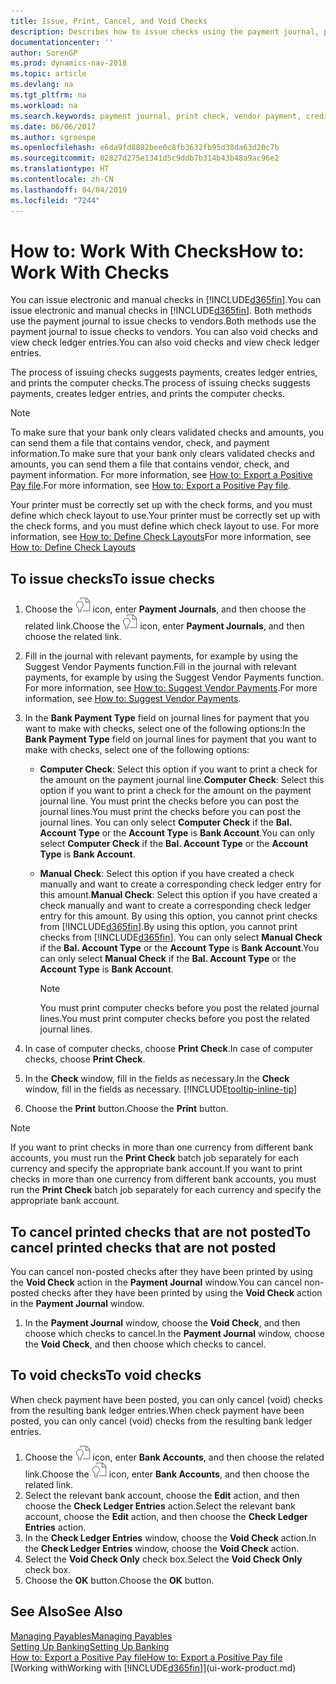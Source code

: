 ```yaml
---
title: Issue, Print, Cancel, and Void Checks
description: Describes how to issue checks using the payment journal, print checks, and void or view check ledger entries in Dynamics NAV.
documentationcenter: ''
author: SorenGP
ms.prod: dynamics-nav-2018
ms.topic: article
ms.devlang: na
ms.tgt_pltfrm: na
ms.workload: na
ms.search.keywords: payment journal, print check, vendor payment, creditor, debt, balance due, AP
ms.date: 06/06/2017
ms.author: sgroespe
ms.openlocfilehash: e6da9fd8802bee0c8fb3632fb95d38da63d20c7b
ms.sourcegitcommit: 02827d275e1341d5c9ddb7b314b43b48a9ac96e2
ms.translationtype: HT
ms.contentlocale: zh-CN
ms.lasthandoff: 04/04/2019
ms.locfileid: "7244"
---
```

# <a name="how-to-work-with-checks"></a><span data-ttu-id="ee788-103">How to: Work With Checks</span><span class="sxs-lookup"><span data-stu-id="ee788-103">How to: Work With Checks</span></span>
<span data-ttu-id="ee788-104">You can issue electronic and manual checks in [!INCLUDE[d365fin](includes/d365fin_md.md)].</span><span class="sxs-lookup"><span data-stu-id="ee788-104">You can issue electronic and manual checks in [!INCLUDE[d365fin](includes/d365fin_md.md)].</span></span> <span data-ttu-id="ee788-105">Both methods use the payment journal to issue checks to vendors.</span><span class="sxs-lookup"><span data-stu-id="ee788-105">Both methods use the payment journal to issue checks to vendors.</span></span> <span data-ttu-id="ee788-106">You can also void checks and view check ledger entries.</span><span class="sxs-lookup"><span data-stu-id="ee788-106">You can also void checks and view check ledger entries.</span></span>

<span data-ttu-id="ee788-107">The process of issuing checks suggests payments, creates ledger entries, and prints the computer checks.</span><span class="sxs-lookup"><span data-stu-id="ee788-107">The process of issuing checks suggests payments, creates ledger entries, and prints the computer checks.</span></span>

> [!NOTE]  
>   <span data-ttu-id="ee788-108">To make sure that your bank only clears validated checks and amounts, you can send them a file that contains vendor, check, and payment information.</span><span class="sxs-lookup"><span data-stu-id="ee788-108">To make sure that your bank only clears validated checks and amounts, you can send them a file that contains vendor, check, and payment information.</span></span> <span data-ttu-id="ee788-109">For more information, see [How to: Export a Positive Pay file](finance-how-positive-pay.md).</span><span class="sxs-lookup"><span data-stu-id="ee788-109">For more information, see [How to: Export a Positive Pay file](finance-how-positive-pay.md).</span></span>

<span data-ttu-id="ee788-110">Your printer must be correctly set up with the check forms, and you must define which check layout to use.</span><span class="sxs-lookup"><span data-stu-id="ee788-110">Your printer must be correctly set up with the check forms, and you must define which check layout to use.</span></span> <span data-ttu-id="ee788-111">For more information, see [How to: Define Check Layouts](finance-how-define-check-layouts.md)</span><span class="sxs-lookup"><span data-stu-id="ee788-111">For more information, see [How to: Define Check Layouts](finance-how-define-check-layouts.md)</span></span>

## <a name="to-issue-checks"></a><span data-ttu-id="ee788-112">To issue checks</span><span class="sxs-lookup"><span data-stu-id="ee788-112">To issue checks</span></span>
1. <span data-ttu-id="ee788-113">Choose the ![Search for Page or Report](media/ui-search/search_small.png "Search for Page or Report icon") icon, enter **Payment Journals**, and then choose the related link.</span><span class="sxs-lookup"><span data-stu-id="ee788-113">Choose the ![Search for Page or Report](media/ui-search/search_small.png "Search for Page or Report icon") icon, enter **Payment Journals**, and then choose the related link.</span></span>
2. <span data-ttu-id="ee788-114">Fill in the journal with relevant payments, for example by using the Suggest Vendor Payments function.</span><span class="sxs-lookup"><span data-stu-id="ee788-114">Fill in the journal with relevant payments, for example by using the Suggest Vendor Payments function.</span></span> <span data-ttu-id="ee788-115">For more information, see [How to: Suggest Vendor Payments](payables-how-suggest-vendor-payments.md).</span><span class="sxs-lookup"><span data-stu-id="ee788-115">For more information, see [How to: Suggest Vendor Payments](payables-how-suggest-vendor-payments.md).</span></span>
3. <span data-ttu-id="ee788-116">In the **Bank Payment Type** field on journal lines for payment that you want to make with checks, select one of the following options:</span><span class="sxs-lookup"><span data-stu-id="ee788-116">In the **Bank Payment Type** field on journal lines for payment that you want to make with checks, select one of the following options:</span></span>

   * <span data-ttu-id="ee788-117">**Computer Check**: Select this option if you want to print a check for the amount on the payment journal line.</span><span class="sxs-lookup"><span data-stu-id="ee788-117">**Computer Check**: Select this option if you want to print a check for the amount on the payment journal line.</span></span> <span data-ttu-id="ee788-118">You must print the checks before you can post the journal lines.</span><span class="sxs-lookup"><span data-stu-id="ee788-118">You must print the checks before you can post the journal lines.</span></span> <span data-ttu-id="ee788-119">You can only select **Computer Check** if the **Bal. Account Type** or the **Account Type** is **Bank Account**.</span><span class="sxs-lookup"><span data-stu-id="ee788-119">You can only select **Computer Check** if the **Bal. Account Type** or the **Account Type** is **Bank Account**.</span></span>
   * <span data-ttu-id="ee788-120">**Manual Check**: Select this option if you have created a check manually and want to create a corresponding check ledger entry for this amount.</span><span class="sxs-lookup"><span data-stu-id="ee788-120">**Manual Check**: Select this option if you have created a check manually and want to create a corresponding check ledger entry for this amount.</span></span> <span data-ttu-id="ee788-121">By using this option, you cannot print checks from [!INCLUDE[d365fin](includes/d365fin_md.md)].</span><span class="sxs-lookup"><span data-stu-id="ee788-121">By using this option, you cannot print checks from [!INCLUDE[d365fin](includes/d365fin_md.md)].</span></span> <span data-ttu-id="ee788-122">You can only select **Manual Check** if the **Bal. Account Type** or the **Account Type** is **Bank Account**.</span><span class="sxs-lookup"><span data-stu-id="ee788-122">You can only select **Manual Check** if the **Bal. Account Type** or the **Account Type** is **Bank Account**.</span></span>

     > [!NOTE]  
     >   <span data-ttu-id="ee788-123">You must print computer checks before you post the related journal lines.</span><span class="sxs-lookup"><span data-stu-id="ee788-123">You must print computer checks before you post the related journal lines.</span></span>
4. <span data-ttu-id="ee788-124">In case of computer checks, choose **Print Check**.</span><span class="sxs-lookup"><span data-stu-id="ee788-124">In case of computer checks, choose **Print Check**.</span></span>
5. <span data-ttu-id="ee788-125">In the **Check** window, fill in the fields as necessary.</span><span class="sxs-lookup"><span data-stu-id="ee788-125">In the **Check** window, fill in the fields as necessary.</span></span> [!INCLUDE[tooltip-inline-tip](includes/tooltip-inline-tip_md.md)]
6. <span data-ttu-id="ee788-126">Choose the **Print** button.</span><span class="sxs-lookup"><span data-stu-id="ee788-126">Choose the **Print** button.</span></span>

> [!NOTE]  
>   <span data-ttu-id="ee788-127">If you want to print checks in more than one currency from different bank accounts, you must run the **Print Check** batch job separately for each currency and specify the appropriate bank account.</span><span class="sxs-lookup"><span data-stu-id="ee788-127">If you want to print checks in more than one currency from different bank accounts, you must run the **Print Check** batch job separately for each currency and specify the appropriate bank account.</span></span>

## <a name="to-cancel-printed-checks-that-are-not-posted"></a><span data-ttu-id="ee788-128">To cancel printed checks that are not posted</span><span class="sxs-lookup"><span data-stu-id="ee788-128">To cancel printed checks that are not posted</span></span>
<span data-ttu-id="ee788-129">You can cancel non-posted checks after they have been printed by using the **Void Check** action in the **Payment Journal** window.</span><span class="sxs-lookup"><span data-stu-id="ee788-129">You can cancel non-posted checks after they have been printed by using the **Void Check** action in the **Payment Journal** window.</span></span>

1. <span data-ttu-id="ee788-130">In the **Payment Journal** window, choose the **Void Check**, and then choose which checks to cancel.</span><span class="sxs-lookup"><span data-stu-id="ee788-130">In the **Payment Journal** window, choose the **Void Check**, and then choose which checks to cancel.</span></span>

## <a name="to-void-checks"></a><span data-ttu-id="ee788-131">To void checks</span><span class="sxs-lookup"><span data-stu-id="ee788-131">To void checks</span></span>
<span data-ttu-id="ee788-132">When check payment have been posted, you can only cancel (void) checks from the resulting bank ledger entries.</span><span class="sxs-lookup"><span data-stu-id="ee788-132">When check payment have been posted, you can only cancel (void) checks from the resulting bank ledger entries.</span></span>

1. <span data-ttu-id="ee788-133">Choose the ![Search for Page or Report](media/ui-search/search_small.png "Search for Page or Report icon") icon, enter **Bank Accounts**, and then choose the related link.</span><span class="sxs-lookup"><span data-stu-id="ee788-133">Choose the ![Search for Page or Report](media/ui-search/search_small.png "Search for Page or Report icon") icon, enter **Bank Accounts**, and then choose the related link.</span></span>
2. <span data-ttu-id="ee788-134">Select the relevant bank account, choose the **Edit** action, and then choose the **Check Ledger Entries** action.</span><span class="sxs-lookup"><span data-stu-id="ee788-134">Select the relevant bank account, choose the **Edit** action, and then choose the **Check Ledger Entries** action.</span></span>
3. <span data-ttu-id="ee788-135">In the **Check Ledger Entries** window, choose the **Void Check** action.</span><span class="sxs-lookup"><span data-stu-id="ee788-135">In the **Check Ledger Entries** window, choose the **Void Check** action.</span></span>
4. <span data-ttu-id="ee788-136">Select the **Void Check Only** check box.</span><span class="sxs-lookup"><span data-stu-id="ee788-136">Select the **Void Check Only** check box.</span></span>
5. <span data-ttu-id="ee788-137">Choose the **OK** button.</span><span class="sxs-lookup"><span data-stu-id="ee788-137">Choose the **OK** button.</span></span>

## <a name="see-also"></a><span data-ttu-id="ee788-138">See Also</span><span class="sxs-lookup"><span data-stu-id="ee788-138">See Also</span></span>
[<span data-ttu-id="ee788-139">Managing Payables</span><span class="sxs-lookup"><span data-stu-id="ee788-139">Managing Payables</span></span>](payables-manage-payables.md)  
[<span data-ttu-id="ee788-140">Setting Up Banking</span><span class="sxs-lookup"><span data-stu-id="ee788-140">Setting Up Banking</span></span>](bank-setup-banking.md)  
[<span data-ttu-id="ee788-141">How to: Export a Positive Pay file</span><span class="sxs-lookup"><span data-stu-id="ee788-141">How to: Export a Positive Pay file</span></span>](finance-how-positive-pay.md)  
[<span data-ttu-id="ee788-142">Working with</span><span class="sxs-lookup"><span data-stu-id="ee788-142">Working with</span></span> [!INCLUDE[d365fin](includes/d365fin_md.md)]](ui-work-product.md)  
